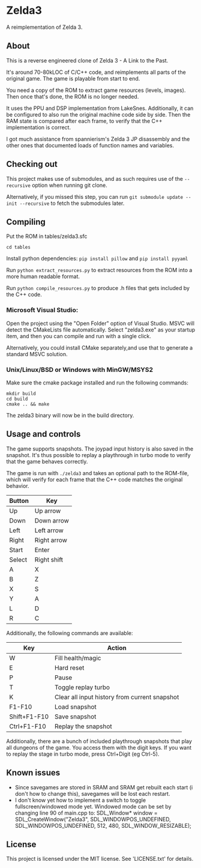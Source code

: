 # Zelda3
A reimplementation of Zelda 3.

## About

This is a reverse engineered clone of Zelda 3 - A Link to the Past.

It's around 70-80kLOC of C/C++ code, and reimplements all parts of the original game. The game is playable from start to end.

You need a copy of the ROM to extract game resources (levels, images). Then once that's done, the ROM is no longer needed.

It uses the PPU and DSP implementation from LakeSnes. Additionally, it can be configured to also run the original machine code side by side. Then the RAM state is compared after each frame, to verify that the C++ implementation is correct.

I got much assistance from spannierism's Zelda 3 JP disassembly and the other ones that documented loads of function names and variables.

## Checking out

This project makes use of submodules, and as such requires use of the `--recursive` option when running git clone.

Alternatively, if you missed this step, you can run `git submodule update --init --recursive` to fetch the submodules later.

## Compiling

Put the ROM in tables/zelda3.sfc

`cd tables`

Install python dependencies: `pip install pillow` and `pip install pyyaml`

Run `python extract_resources.py` to extract resources from the ROM into a more human readable format.

Run `python compile_resources.py` to produce .h files that gets included by the C++ code.

### Microsoft Visual Studio:

Open the project using the "Open Folder" option of Visual Studio. MSVC will detect the CMakeLists file automatically.
Select "zelda3.exe" as your startup item, and then you can compile and run with a single click.

Alternatively, you could install CMake separately,and use that to generate a standard MSVC solution.

### Unix/Linux/BSD or Windows with MinGW/MSYS2

Make sure the cmake package installed and run the following commands:

```
mkdir build
cd build
cmake .. && make
```

The zelda3 binary will now be in the build directory.

## Usage and controls

The game supports snapshots. The joypad input history is also saved in the snapshot. It's thus possible to replay a playthrough in turbo mode to verify that the game behaves correctly.

The game is run with `./zelda3` and takes an optional path to the ROM-file, which will verify for each frame that the C++ code matches the original behavior.

| Button | Key         |
| ------ | ----------- |
| Up     | Up arrow    |
| Down   | Down arrow  |
| Left   | Left arrow  |
| Right  | Right arrow |
| Start  | Enter       |
| Select | Right shift |
| A      | X           |
| B      | Z           |
| X      | S           |
| Y      | A           |
| L      | D           |
| R      | C           |


Additionally, the following commands are available:

| Key | Action                |
| --- | --------------------- |
| W   | Fill health/magic     |
| E   | Hard reset            |
| P   | Pause                 |
| T   | Toggle replay turbo   |
| K   | Clear all input history from current snapshot  |
| F1-F10 | Load snapshot      |
| Shift+F1-F10 | Save snapshot |
| Ctrl+F1-F10 | Replay the snapshot |

Additionally, there are a bunch of included playthrough snapshots that play all dungeons of the game. You access them with the digit keys. If you want to replay the stage in turbo mode, press Ctrl+Digit (eg Ctrl-5).

## Known issues

* Since savegames are stored in SRAM and SRAM get rebuilt each start (i don't how to change this), savegames will be lost each restart.
* I don't know yet how to implement a switch to toggle fullscreen/windowed mode yet.
  Windowed mode can be set by changing line 90 of main.cpp to:
   SDL_Window* window = SDL_CreateWindow("Zelda3", SDL_WINDOWPOS_UNDEFINED, SDL_WINDOWPOS_UNDEFINED, 512, 480, SDL_WINDOW_RESIZABLE);

## License

This project is licensed under the MIT license. See 'LICENSE.txt' for details.
